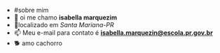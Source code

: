 - #sobre mim
- 🖤 oi me chamo **isabella marquezim**
- 📍localizado em _Santa Mariana-PR_
- 📫 Meu e-mail para contato é **isabella.marquezin@escola.pr.gov.br**
- 🐕 amo cachorro
  
  

